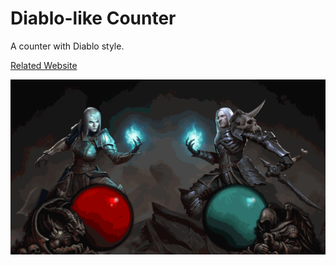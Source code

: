 # Diablo-like Counter
A counter with Diablo style.

[Related Website][Reference]

![image][DEMO]


[DEMO]:https://github.com/JohnnyMilk/Diablo-like-Counter/blob/master/Result.gif
[Reference]:https://medium.com/the-furnace/diablo-%E7%9A%84%E7%90%83%E9%AB%94%E8%A8%88%E9%87%8F%E5%99%A8-5ad83940250c
